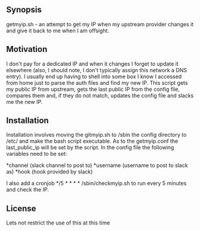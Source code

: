 ## Synopsis

getmyip.sh - an attempt to get my IP when my upstream provider changes it and give it back to me when I am offsight.

## Motivation

I don't pay for a dedicated IP and when it changes I forget to update it elsewhere (also, I should note, I don't typically assign this network a DNS entry).  I usually end up having to shell into some box I know I accessed from home just to parse the auth files and find my new IP.
This script gets my public IP from upstream, gets the last public IP from the config file, compares them and, if they do not match, updates the config file and slacks me the new IP.

## Installation

Installation involves moving the gitmyip.sh to /sbin the config directory to /etc/ and make the bash script executable.
As to the getmyip.conf the last_public_ip will be set by the script. 
In the config file the following variables need to be set: 

*channel (slack channel to post to)
*username (username to post to slack as)
*hook (hook provided by slack)

I also add a cronjob */5 * * * * /sbin/checkmyip.sh to run every 5 minutes and check the IP.

## License

Lets not restrict the use of this at this time
